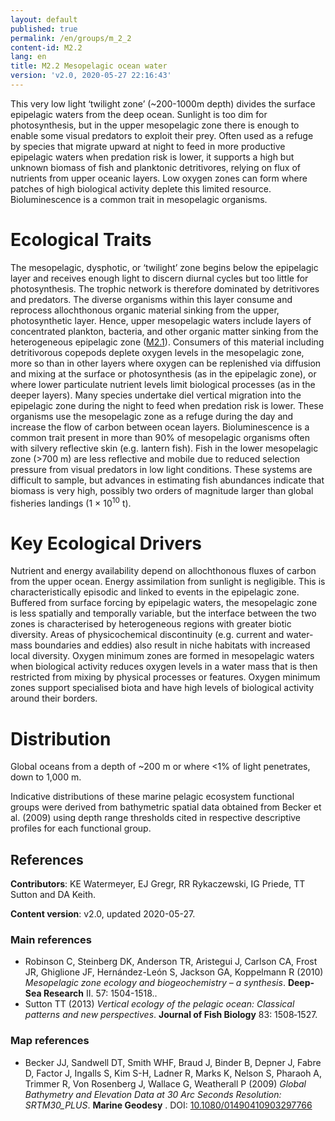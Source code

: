 ```yaml
---
layout: default
published: true
permalink: /en/groups/m_2_2
content-id: M2.2
lang: en
title: M2.2 Mesopelagic ocean water
version: 'v2.0, 2020-05-27 22:16:43'
---
```


This very low light ‘twilight zone’ (~200-1000m depth) divides the surface epipelagic waters from the deep ocean. Sunlight is too dim for photosynthesis, but in the upper mesopelagic zone there is enough to enable some visual predators to exploit their prey. Often used as a refuge by species that migrate upward at night to feed in more productive epipelagic waters when predation risk is lower, it supports a high but unknown biomass of fish and planktonic detritivores, relying on flux of nutrients from upper oceanic layers. Low oxygen zones can form where patches of high biological activity deplete this limited resource. Bioluminescence is a common trait in mesopelagic organisms.

# Ecological Traits
 
The mesopelagic, dysphotic, or ‘twilight’ zone begins below the epipelagic layer and receives enough light to discern diurnal cycles but too little for photosynthesis. The trophic network is therefore dominated by detritivores and predators. The diverse organisms within this layer consume and reprocess allochthonous organic material sinking from the upper, photosynthetic layer. Hence, upper mesopelagic waters include layers of concentrated plankton, bacteria, and other organic matter sinking from the heterogeneous epipelagic zone ([M2.1](/explore/groups/M2.1)). Consumers of this material including detritivorous copepods deplete oxygen levels in the mesopelagic zone, more so than in other layers where oxygen can be replenished via diffusion and mixing at the surface or photosynthesis (as in the epipelagic zone), or where lower particulate nutrient levels limit biological processes (as in the deeper layers). Many species undertake diel vertical migration into the epipelagic zone during the night to feed when predation risk is lower. These organisms use the mesopelagic zone as a refuge during the day and increase the flow of carbon between ocean layers. Bioluminescence is a common trait present in more than 90% of mesopelagic organisms often with silvery reflective skin (e.g. lantern fish). Fish in the lower mesopelagic zone (>700 m) are less reflective and mobile due to reduced selection pressure from visual predators in low light conditions. These systems are difficult to sample, but advances in estimating fish abundances indicate that biomass is very high, possibly two orders of magnitude larger than global fisheries landings (1 × 10<sup>10</sup> t).
 
# Key Ecological Drivers
 
Nutrient and energy availability depend on allochthonous fluxes of carbon from the upper ocean. Energy assimilation from sunlight is negligible. This is characteristically episodic and linked to events in the epipelagic zone. Buffered from surface forcing by epipelagic waters, the mesopelagic zone is less spatially and temporally variable, but the interface between the two zones is characterised by heterogeneous regions with greater biotic diversity. Areas of physicochemical discontinuity (e.g. current and water-mass boundaries and eddies) also result in niche habitats with increased local diversity. Oxygen minimum zones are formed in mesopelagic waters when biological activity reduces oxygen levels in a water mass that is then restricted from mixing by physical processes or features. Oxygen minimum zones support specialised biota and have high levels of biological activity around their borders.
 
# Distribution
 
Global oceans from a depth of ~200 m or where <1% of light penetrates, down to 1,000 m.

Indicative distributions of these marine pelagic ecosystem functional groups were derived from bathymetric spatial data obtained from Becker et al. (2009) using depth range thresholds cited in respective descriptive profiles for each functional group.

## References

**Contributors**: KE Watermeyer, EJ Gregr, RR Rykaczewski, IG Priede, TT Sutton and DA Keith.

**Content version**: v2.0, updated 2020-05-27.

### Main references
* Robinson C, Steinberg DK, Anderson TR, Aristegui J, Carlson CA, Frost JR, Ghiglione JF, Hernández-León S, Jackson GA, Koppelmann R  (2010) *Mesopelagic zone ecology and biogeochemistry – a synthesis*. **Deep-Sea Research** II. 57: 1504-1518..
* Sutton TT  (2013) *Vertical ecology of the pelagic ocean: Classical patterns and new perspectives*. **Journal of Fish Biology** 83: 1508‐1527.

### Map references
* Becker JJ, Sandwell DT, Smith WHF, Braud J, Binder B, Depner J, Fabre D, Factor J, Ingalls S, Kim S-H, Ladner R, Marks K, Nelson S, Pharaoh A, Trimmer R, Von Rosenberg J, Wallace G, Weatherall P  (2009) *Global Bathymetry and Elevation Data at 30 Arc Seconds Resolution: SRTM30_PLUS*. **Marine Geodesy** . DOI: [10.1080/01490410903297766](http://doi.org/10.1080/01490410903297766)
